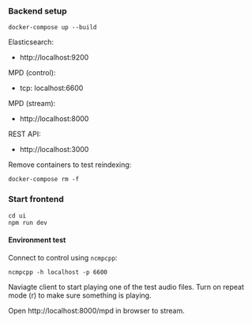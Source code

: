 ### Backend setup

    docker-compose up --build

Elasticsearch:
- http://localhost:9200

MPD (control):
- tcp: localhost:6600

MPD (stream):
- http://localhost:8000

REST API:
- http://localhost:3000

Remove containers to test reindexing:

    docker-compose rm -f

### Start frontend

    cd ui
    npm run dev

#### Environment test

Connect to control using `ncmpcpp`:

    ncmpcpp -h localhost -p 6600

Naviagte client to start playing one of the test audio files. Turn on repeat mode (r) to make sure something is playing.

Open http://localhost:8000/mpd in browser to stream.
